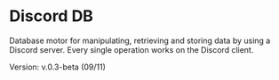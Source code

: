 # Discord DB
Database motor for manipulating, retrieving and storing data by using a Discord server.
Every single operation works on the Discord client.

Version: v.0.3-beta (09/11)

